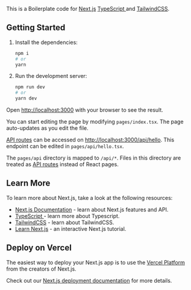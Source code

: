 This is a Boilerplate code for [Next.js](https://nextjs.org/) [TypeScript ](https://www.typescriptlang.org) and [TailwindCSS](https://tailwindcss.com).

## Getting Started

1. Install the dependencies:

   ```bash
   npm i
   # or
   yarn
   ```

2. Run the development server:

   ```bash
   npm run dev
   # or
   yarn dev
   ```

Open [http://localhost:3000](http://localhost:3000) with your browser to see the result.

You can start editing the page by modifying `pages/index.tsx`. The page auto-updates as you edit the file.

[API routes](https://nextjs.org/docs/api-routes/introduction) can be accessed on [http://localhost:3000/api/hello](http://localhost:3000/api/hello). This endpoint can be edited in `pages/api/hello.tsx`.

The `pages/api` directory is mapped to `/api/*`. Files in this directory are treated as [API routes](https://nextjs.org/docs/api-routes/introduction) instead of React pages.

## Learn More

To learn more about Next.js, take a look at the following resources:

- [Next.js Documentation](https://nextjs.org/docs) - learn about Next.js features and API.
- [TypeScript ](https://www.typescriptlang.org) - learn more about Typescript.
- [TailwindCSS](https://tailwindcss.com) - learn about TailwindCSS.
- [Learn Next.js](https://nextjs.org/learn) - an interactive Next.js tutorial.

## Deploy on Vercel

The easiest way to deploy your Next.js app is to use the [Vercel Platform](https://vercel.com/new?utm_medium=default-template&filter=next.js&utm_source=create-next-app&utm_campaign=create-next-app-readme) from the creators of Next.js.

Check out our [Next.js deployment documentation](https://nextjs.org/docs/deployment) for more details.
